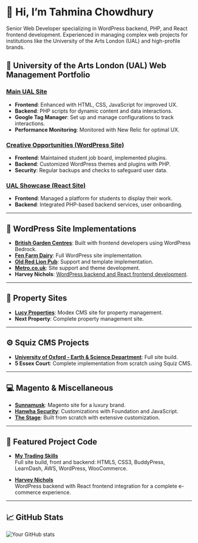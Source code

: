 # 👋 Hi, I’m Tahmina Chowdhury
Senior Web Developer specializing in WordPress backend, PHP, and React frontend development. Experienced in managing complex web projects for institutions like the University of the Arts London (UAL) and high-profile brands.

## 🏫 University of the Arts London (UAL) Web Management Portfolio

### [Main UAL Site](https://www.arts.ac.uk/)
- **Frontend**: Enhanced with HTML, CSS, JavaScript for improved UX.
- **Backend**: PHP scripts for dynamic content and data interactions.
- **Google Tag Manager**: Set up and manage configurations to track interactions.
- **Performance Monitoring**: Monitored with New Relic for optimal UX.

### [Creative Opportunities (WordPress Site)](https://creativeopportunities.arts.ac.uk/)
- **Frontend**: Maintained student job board, implemented plugins.
- **Backend**: Customized WordPress themes and plugins with PHP.
- **Security**: Regular backups and checks to safeguard user data.

### [UAL Showcase (React Site)](https://showcase.arts.ac.uk/)
- **Frontend**: Managed a platform for students to display their work.
- **Backend**: Integrated PHP-based backend services, user onboarding.

---

## 📂 WordPress Site Implementations

- **[British Garden Centres](https://britishgardencentres.com/)**: Built with frontend developers using WordPress Bedrock.
- **[Fen Farm Dairy](https://fenfarmdairy.co.uk/)**: Full WordPress site implementation.
- **[Old Red Lion Pub](https://www.oldredlionpub.co.uk/)**: Support and template implementation.
- **[Metro.co.uk](https://metro.co.uk/)**: Site support and theme development.
- **Harvey Nichols**: [WordPress backend and React frontend development](https://www.harveynichols.com/).

---

## 🏢 Property Sites
- **[Lucy Properties](https://www.lucyproperties.co.uk/)**: Modex CMS site for property management.
- **Next Property**: Complete property management site.

---

## ⚙️ Squiz CMS Projects

- **[University of Oxford - Earth & Science Department](https://www.earth.ox.ac.uk/)**: Full site build.
- **5 Essex Court**: Complete implementation from scratch using Squiz CMS.

---

## 💻 Magento & Miscellaneous

- **[Sunnamusk](https://sunnamusk.com/)**: Magento site for a luxury brand.
- **[Hanwha Security](https://www.hanwha-security.eu/)**: Customizations with Foundation and JavaScript.
- **[The Stage](https://www.thestage.co.uk/)**: Built from scratch with extensive customization.

---

## 📂 Featured Project Code

- **[My Trading Skills](https://github.com/username/my-trading-skills)**  
  Full site build, front and backend: HTML5, CSS3, BuddyPress, LearnDash, AWS, WordPress, WooCommerce.

- **[Harvey Nichols](https://github.com/username/harvey-nichols)**  
  WordPress backend with React frontend integration for a complete e-commerce experience.

---

## 📈 GitHub Stats
![Your GitHub stats](https://github-readme-stats.vercel.app/api?username=YourUsername&show_icons=true&theme=radical)
